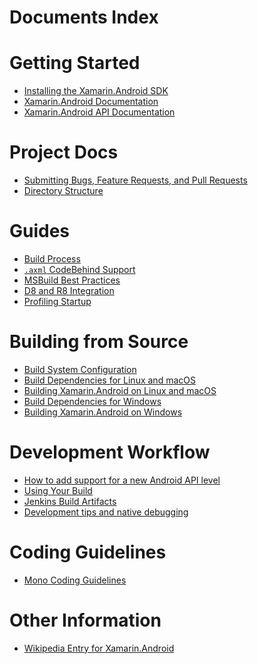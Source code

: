 # Documents Index

# Getting Started

  * [Installing the Xamarin.Android SDK](https://developer.xamarin.com/guides/android/getting_started/installation/)
  * [Xamarin.Android Documentation](https://developer.xamarin.com/guides/android/)
  * [Xamarin.Android API Documentation](https://developer.xamarin.com/api/root/MonoAndroid-lib/)


# Project Docs

  * [Submitting Bugs, Feature Requests, and Pull Requests][bugs]
  * [Directory Structure](project-docs/ExploringSources.md)

[bugs]: https://github.com/xamarin/xamarin-android/wiki/Submitting-Bugs,-Feature-Requests,-and-Pull-Requests


# Guides

  * [Build Process](guides/BuildProcess.md)
  * [`.axml` CodeBehind Support](guides/LayoutCodeBehind.md)
  * [MSBuild Best Practices](guides/MSBuildBestPractices.md)
  * [D8 and R8 Integration](guides/D8andR8.md)
  * [Profiling Startup](guides/profiling.md)


# Building from Source

  * [Build System Configuration](building/configuration.md)
  * [Build Dependencies for Linux and macOS](building/unix/dependencies.md)
  * [Building Xamarin.Android on Linux and macOS](building/unix/instructions.md)
  * [Build Dependencies for Windows](building/windows/dependencies.md)
  * [Building Xamarin.Android on Windows](building/windows/instructions.md)


# Development Workflow

  * [How to add support for a new Android API level](workflow/HowToAddNewApiLevel.md)
  * [Using Your Build](workflow/UsingYourBuild.md)
  * [Jenkins Build Artifacts](workflow/JenkinsBuildArtifacts.md)
  * [Development tips and native debugging](workflow/DevelopmentTips.md)


# Coding Guidelines

  * [Mono Coding Guidelines](http://www.mono-project.com/community/contributing/coding-guidelines/)


# Other Information

  * [Wikipedia Entry for Xamarin.Android](https://en.wikipedia.org/wiki/Mono_(software)#Xamarin.Android)
